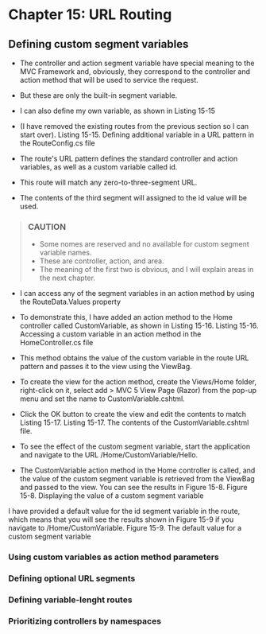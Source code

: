 # Chapter 15: URL Routing

## Defining custom segment variables

* The controller and action segment variable have special meaning to the MVC Framework and, obviously, they correspond to the controller and action method that will be used to service the request.
* But these are only the built-in segment variable.
* I can also define my own variable, as shown in Listing 15-15
* (I have removed the existing routes from the previous section so I can start over).
    Listing 15-15. Defining additional variable in a URL pattern in the RouteConfig.cs file

* The route's URL pattern defines the standard controller and action variables, as well as a custom variable called id.
* This route will match any zero-to-three-segment URL.
* The contents of the third segment will assigned to the id value will be used.

> ### CAUTION
>
> * Some nomes are reserved and no available for custom segment variable names.
> * These are controller, action, and area.
> * The meaning of the first two is obvious, and I will explain areas in the next chapter.

* I can access any of the segment variables in an action method by using the RouteData.Values property
* To demonstrate this, I have added an action method to the Home controller called CustomVariable, as shown in Listing 15-16.
    Listing 15-16. Accessing a custom variable in an action method in the HomeController.cs file

* This method obtains the value of the custom variable in the route URL pattern and passes it to the view using the ViewBag.
* To create the view for the action method, create the Views/Home folder, right-click on it, select add > MVC 5 View Page (Razor) from the pop-up menu and set the name to CustomVariable.cshtml.
* Click the OK button to create the view and edit the contents to match Listing 15-17.
    Listing 15-17. The contents of the CustomVariable.cshtml file.

* To see the effect of the custom segment variable, start the application and navigate to the URL /Home/CustomVariable/Hello.
* The CustomVariable action method in the Home controller is called, and the value of the custom segment variable is retrieved from the ViewBag and passed to the view.
You can see the results in Figure 15-8.
    Figure 15-8. Displaying the value of a custom segment variable

I have provided a default value for the id segment variable in the route, which means that you will see the results shown in Figure 15-9 if you navigate to /Home/CustomVariable.
    Figure 15-9. The default value for a custom segment variable

### Using custom variables as action method parameters

### Defining optional URL segments

### Defining variable-lenght routes

### Prioritizing controllers by namespaces

<!--
# Chapter 15: URL Routing
## Defining custom segment variables

> SUMMARRY AND UPDATE ==========================
.
> CONTENTS =====================================
# Chapter 15: URL Routing
## Defining custom segment variables
### Using custom variables as action method parameters
### Defining optional URL segments
### Defining variable-lenght routes
### Prioritizing controllers by namespaces
.
> GITHUB =====================================
https://github.com/deyran/asp-dot-net-training/blob/main/pro-asp-net-mvc/chapter-15/gg-defining-custom-segment-variables.md
.
> # ==========================================
#DotNet #csharp #csharpdotnet #dotnetcore #csharpdeveloper #dotnetdevelopers #aspnetcore #ASPNET #aspdotnet #IT #developer #TI #tecnologia #DevOps #desenvolvedor #programador #software #homeoffice #dev #tecnologiadainformacao #devs #code #programacao #programação #tecnologiadainformação #sistemasdeinformação #engenhariadesoftware #GitHub #ASPNETMVC #ASPNET #MVC #core #MVC #route #urlroute #urlroting #urlpatterns #RoutingSystem
-->
